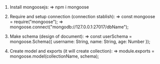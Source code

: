 1. Install mongoosejs:
    => npm i mongoose

2. Require and setup connection (connection stablish):
    => const mongoose = require("mongoose");
    => mongoose.connect("mongodb://127.0.0.1:27017/dbName");

3. Make schema (design of document):
    => const userSchema = mongoose.Schema({
        username: String,
        name: String,
        age: Number
    });

4. Create model and exports (it will create collection):
    => module.exports =  mongoose.model(collectionName, schema);
